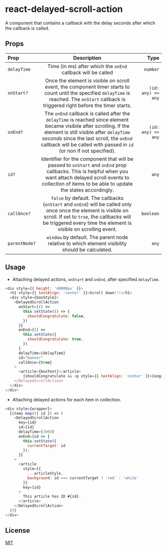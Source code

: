 # react-delayed-scroll-action

A component that contains a callback with the delay seconds after which the callback is called.

## Props

| Prop          |                                                                                                                                     Description                                                                                                                                      |               Type |
| :------------ | :----------------------------------------------------------------------------------------------------------------------------------------------------------------------------------------------------------------------------------------------------------------------------------: | -----------------: |
| `delayTime`   |                                                                                                             Time (in ms) after which the `onEnd` callback will be called                                                                                                             |           `number` |
| `onStart?`    |                                           Once the element is visible on scroll event, the component timer starts to count until the specified `delayTime` is reached. The `onStart` callback is triggered right before the timer starts.                                            | `(id: any) => any` |
| `onEnd?`      | The `onEnd` callback is called after the `delayTime` is reached since element became visibile after scrolling. If the element is still visible after `delayTime` _seconds_ since the last scroll, the `onEnd` callback will be called with passed in `id` (or non if not specified). | `(id: any) => any` |
| `id?`         |                               Identifier for the component that will be passed to `onStart` and `onEnd` prop callbacks. This is helpful when you want attach delayed scroll events to collection of items to be able to update the states accordingly.                               |              `any` |
| `callOnce?`   |                          `false` by default. The callbacks (`onStart` and `onEnd`) will be called only once once the element is visible on scroll. If set to `true`, the callbacks will be triggered every time the element is visible on scrolling event.                           |          `boolean` |
| `parentNode?` |                                                                                           `window` by default. The parent node relative to which element visibility should be calculated.                                                                                            |              `any` |

## Usage

- Attaching delayed actions, `onStart` and `onEnd`, after specified `delayTime`.

```javascript
<div style={{ height: '40000px' }}>
  <h1 style={{ textAlign: 'center' }}>Scroll down!!!</h1>
  <div style={boxStyle}>
    <DelayedScrollAction
      onStart={() =>
        this.setState(() => {
          shouldCongratulate: false,
        })
      }}
      onEnd={() =>
        this.setState({
          shouldCongratulate: true,
        })
      }
      delayTime={delayTime}
      id="banner"
      callOnce={true}
    >
      <article>{boxText}</article>
        {shouldCongratulate && <p style={{ textAlign: 'center' }}>Congratulations!/p>}
    </DelayedScrollAction>
  </div>
</div>
```

- Attaching delayed actions for each item in collection.

```javascript
<div style={wrapper}>
  {items.map(({ id }) => (
    <DelayedScrollAction
      key={id}
      id={id}
      delayTime={3000}
      onEnd={id => {
        this.setState({
          currentTarget: id
        });
      }}
    >
      <article
        style={{
          ...articleStyle,
          background: id === currentTarget ? 'red' : 'white'
        }}
        key={id}
      >
        This article has ID #{id}.
      </article>
    </DelayedScrollAction>
  ))}
</div>
```

## License

[MIT](./LICENSE)
